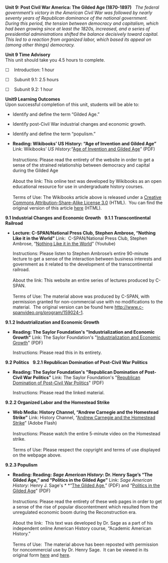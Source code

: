 **Unit 9: Post Civil War America: The Gilded Age (1870-1897)** <span
id="9"></span> 
*The federal government’s victory in the American Civil War was followed
by nearly seventy years of Republican dominance of the national
government.  During this period, the tension between democracy and
capitalism, which had been growing since at least the 1820s, increased,
and a series of presidential administrations shifted the balance
decisively toward capital.  This led to a reaction from organized labor,
which based its appeal on (among other things) democracy.*

**Unit 9 Time Advisory**  
This unit should take you 4.5 hours to complete.

☐    Introduction: 1 hour

☐    Subunit 9.1: 2.5 hours

☐    Subunit 9.2: 1 hour

**Unit9 Learning Outcomes**  
Upon successful completion of this unit, students will be able to:

-   Identify and define the term “Gilded Age.”
-   Identify post-Civil War industrial changes and economic growth.
-   Identify and define the term “populism.”

-   **Reading: Wikibooks’ US History: “Age of Invention and Gilded
    Age”**
    Link: Wikibooks’ *US History:*“[Age of Invention and Gilded
    Age](https://resources.saylor.org/archived/wp-content/uploads/2011/08/HIST312-9-Age-of-Invention-and-Gilded-Age.pdf)”
    (PDF)  
        
     Instructions: Please read the entirety of the website in order to
    get a sense of the strained relationship between democracy and
    capital during the Gilded Age  
        
     About the link: This online text was developed by Wikibooks as an
    open educational resource for use in undergraduate history
    courses.  
        
     Terms of Use: The Wikibooks article above is released under a
    [Creative Commons Attribution-Share-Alike License
    3.0](http://creativecommons.org/licenses/by-sa/3.0/) (HTML).  You
    can find the original version of this article
    [here](http://en.wikibooks.org/wiki/US_History/Age_of_Invention_and_Gilded_Age)
    (HTML).

**9.1 Industrial Changes and Economic Growth** <span id="9.1"></span> 
**9.1.1 Transcontinental Railroad** <span id="9.1.1"></span> 
-   **Lecture: C-SPAN/National Press Club, Stephen Ambrose, “Nothing
    Like it in the World”**
    Link:  C-SPAN/National Press Club, Stephen Ambrose, “[Nothing Like
    it in the
    World](http://www.youtube.com/watch?v=IFL8iYPUQvM)” (Youtube)  
      
     Instructions: Please listen to Stephen Ambrose’s entire 90-minute
    lecture to get a sense of the interaction between business interests
    and government as it related to the development of the
    transcontinental railroad.  
        
     About the link: This website an entire series of lectures produced
    by C-SPAN.  
        
     Terms of Use: The material above was produced by C-SPAN, with
    permission granted for non-commercial use with no modifications to
    the material.  The original version can be found
    here <http://www.c-spanvideo.org/program/159024-1>.

**9.1.2 Industrialization and Economic Growth** <span
id="9.1.2"></span> 
-   **Reading: The Saylor Foundation's "Industrialization and Economic
    Growth"**
    Link: The Saylor Foundation's "[Industrialization and Economic
    Growth](https://resources.saylor.org/archived/wp-content/uploads/2011/05/HIST312-Industrialization-and-Economic-Growth-FINAL.pdf)"
    (PDF)  
      
     Instructions: Please read this in its entirety.

**9.2 Politics** <span id="9.2"></span> 
**9.2.1 Republican Domination of Post-Civil War Politics** <span
id="9.2.1"></span> 
-   **Reading: The Saylor Foundation's "Republican Domination of
    Post-Civil War Politics"**
    Link: The Saylor Foundation's "[Republican Domination of Post-Civil
    War
    Politics](https://resources.saylor.org/archived/wp-content/uploads/2011/05/HIST312-Republican-Dominance-of-Politics-FINAL.pdf)"
    (PDF)  
      
     Instructions: Please read the linked material.

**9.2.2 Organized Labor and the Homestead Strike** <span
id="9.2.2"></span> 
-   **Web Media: History Channel, “Andrew Carnegie and the Homestead
    Strike”**
    Link: History Channel, “[Andrew Carnegie and the Homestead
    Strike](Http://www.history.com/videos/andrew-carnegie-and-the-homestead-strike#andrew-carnegie-and-the-homestead-strike)”
    (Adobe Flash)  
        
     Instructions: Please watch the entire 5-minute video on the
    Homestead strike.  
        
     Terms of Use: Please respect the copyright and terms of use
    displayed on the webpage above.

**9.2.3 Populism** <span id="9.2.3"></span> 
-   **Reading: Reading: *Sage American History*: Dr. Henry Sage’s “The
    Gilded Age,” and “Politics in the Gilded Age”**
    Link: *Sage American History:* Henry J. Sage's * *“[The Gilded
    Age](https://resources.saylor.org/archived/wp-content/uploads/2011/08/HIST312-Politics-in-the-Gilded-Age.pdf),”
    (PDF) and “[Politics in the Gilded
    Age](https://resources.saylor.org/archived/wp-content/uploads/2011/08/HIST312-Politics-in-the-Gilded-Age.pdf)”
    (PDF)  
        
     Instructions: Please read the entirety of these web pages in order
    to get a sense of the rise of popular discontentment which resulted
    from the unregulated economic boom during the Reconstruction era.  
        
     About the link:  This text was developed by Dr. Sage as a part of
    his independent online American History course, “Academic American
    History.”  
        
     Terms of Use:  The material above has been reposted with permission
    for noncommercial use by Dr. Henry Sage.  It can be viewed in its
    original form
    [here](http://www.academicamerican.com/recongildedage/topics/gildedage2.html)
    and
    [here](http://www.academicamerican.com/recongildedage/topics/gildedagepolitics.html).


